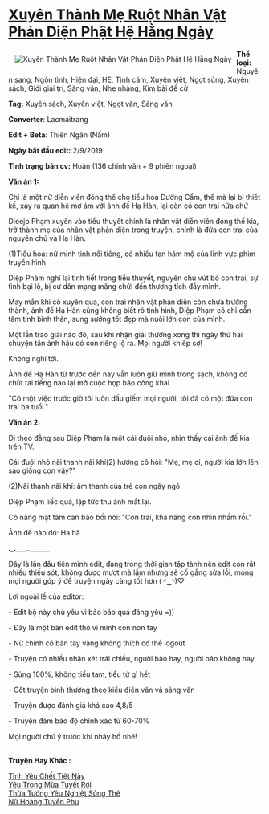 <a href="https://utruyen.com/xuyen-thanh-me-ruot-nhan-vat-phan-dien-phat-he-hang-ngay/24784/" title="Xuyên Thành Mẹ Ruột Nhân Vật Phản Diện Phật Hệ Hằng Ngày"><h1>Xuyên Thành Mẹ Ruột Nhân Vật Phản Diện Phật Hệ Hằng Ngày</h1></a><div style="display:table"><img align="right" style="float: left; padding: 10px;" src="https://utruyen.com/images/story/200x260/xuyen-thanh-me-ruot-nhan-vat-phan-dien-phat-he-hang-ngay.jpg" alt="Xuyên Thành Mẹ Ruột Nhân Vật Phản Diện Phật Hệ Hằng Ngày"><b>Thể loại:</b> Nguyên sang, Ngôn tình, Hiện đại, HE, Tình cảm, Xuyên việt, Ngọt sủng, Xuyên sách, Giới giải trí, Sảng văn, Nhẹ nhàng, Kim bài đề cử<p></p><b>Tag:</b> Xuyên sách, Xuyên việt, Ngọt văn, Sảng văn <p></p><b>Converter</b>: Lacmaitrang<p></p><b>Edit + Beta</b>: Thiên Ngân (Nấm)<p></p><b>Ngày bắt đầu edit:</b> 2/9/2019<p></p><b>Tình trạng bản cv:</b> Hoàn (136 chính văn + 9 phiên ngoại)<p></p><b>Văn án 1:</b><p></p>Chỉ là một nữ diễn viên đóng thế cho tiểu hoa Đường Cẩm, thế mà lại bị thiết kế, xảy ra quan hệ mờ ám với ảnh đế Hạ Hàn, lại còn có con trai nữa chứ<p></p>Dieejp Phạm xuyên vào tiểu thuyết chính là nhân vật diễn viên đóng thế kia, trở thành mẹ của nhân vật phản diện trong truyện, chính là đứa con trai của nguyên chủ và Hạ Hàn.<p></p>(1)Tiểu hoa: nữ minh tinh nổi tiếng, có nhiều fan hâm mộ của lĩnh vực phim truyền hình<p></p>Diệp Phàm nghĩ lại tình tiết trong tiểu thuyết, nguyên chủ vứt bỏ con trai, sự tình bại lộ, bị cư dân mạng mắng chửi đến thương tích đầy mình.<p></p>May mắn khi cô xuyên qua, con trai nhân vật phản diện còn chưa trưởng thành, ảnh đế Hạ Hàn cũng không biết rõ tình hình, Diệp Phạm cô chỉ cần tâm tính bình thản, sung sướng tốt đẹp mà nuôi lớn con của mình.<p></p>Một lần trao giải nào đó, sau khi nhận giải thưởng xong thì ngày thứ hai chuyện tân ảnh hậu có con riêng lộ ra. Mọi người khiếp sợ!<p></p>Không nghĩ tới.<p></p>Ảnh đế Hạ Hàn từ trước đến nay vẫn luôn giữ mình trong sạch, không có chút tai tiếng nào lại mở cuộc họp báo công khai.<p></p>"Có một việc trước giờ tôi luôn dấu giếm mọi người, tôi đã có một đứa con trai ba tuổi."<p></p><b>Văn án 2:</b><p></p>Đi theo đằng sau Diệp Phạm là một cái đuôi nhỏ, nhìn thấy cái ảnh đế kia trên TV.<p></p>Cái đuôi nhỏ nãi thanh nãi khí(2) hướng cô hỏi: "Mẹ, mẹ ơi, người kia lớn lên sao giống con vậy?"<p></p>(2)Nãi thanh nãi khí: âm thanh của trẻ con ngây ngô<p></p>Diệp Phạm liếc qua, lập tức thu ánh mắt lại.<p></p>Cô nâng mặt tâm can bảo bối nói: "Con trai, khả năng con nhìn nhầm rồi."<p></p>Ảnh đế nào đó: Ha hả<p></p>___________._.______________._._______<p></p>Đây là lần đầu tiên mình edit, đang trong thời gian tập tành nên edit còn rất nhiều thiếu sót, không được mượt mà lắm nhưng sẽ cố gắng sửa lỗi, mong mọi người góp ý để truyện ngày càng tốt hơn ( ◜‿◝)♡<p></p>Lời ngoài lề của editor:<p></p>- Edit bộ này chủ yếu vì bảo bảo quá đáng yêu =))<p></p>- Đây là một bản edit thô vì mình còn non tay<p></p>- Nữ chính có bàn tay vàng không thích có thể logout<p></p>- Truyện có nhiều nhận xét trái chiều, người bảo hay, người bảo không hay<p></p>- Sủng 100%, không tiểu tam, tiểu tứ gì hết<p></p>- Cốt truyện bình thường theo kiểu điền văn và sảng văn<p></p>- Truyện được đánh giá khá cao 4,8/5<p></p>- Truyện đảm bảo độ chính xác từ 60-70%<p></p>Mọi người chú ý trước khi nhảy hố nhé!</div><p><br><b>Truyện Hay Khác :</b></p><a href="https://utruyen.com/tinh-yeu-chet-tiet-nay/25112/" alt="Tình Yêu Chết Tiệt Này">Tình Yêu Chết Tiệt Này</a><br/><a href="https://github.com/quanluxury/ngontinh_sac/tree/master/truyenhay/9130/" alt="Yêu Trong Mùa Tuyết Rơi">Yêu Trong Mùa Tuyết Rơi</a><br/><a href="https://github.com/quanluxury/truyenhot/tree/master/truyenhay/17280/" alt="Thừa Tướng Yêu Nghiệt Sủng Thê">Thừa Tướng Yêu Nghiệt Sủng Thê</a><br/><a href="https://github.com/quanluxury/ngontinhhot/tree/master/truyenhay/17029/" alt="Nữ Hoàng Tuyển Phu">Nữ Hoàng Tuyển Phu</a><br/>